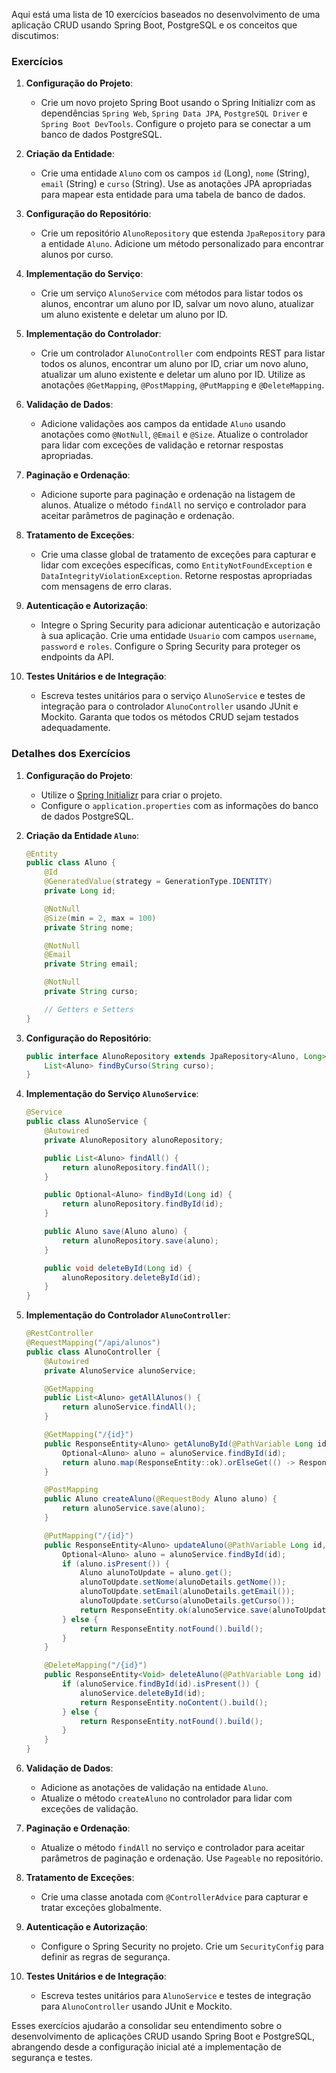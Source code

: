 Aqui está uma lista de 10 exercícios baseados no desenvolvimento de uma aplicação CRUD usando Spring Boot,
PostgreSQL e os conceitos que discutimos:

### Exercícios

1. **Configuração do Projeto**:
    - Crie um novo projeto Spring Boot usando o Spring Initializr com as
      dependências `Spring Web`, `Spring Data JPA`, `PostgreSQL Driver` e `Spring Boot DevTools`. Configure o projeto
      para se conectar a um banco de dados PostgreSQL.

2. **Criação da Entidade**:
    - Crie uma entidade `Aluno` com os campos `id` (Long), `nome` (String), `email` (String) e `curso` (String). Use as
      anotações JPA apropriadas para mapear esta entidade para uma tabela de banco de dados.

3. **Configuração do Repositório**:
    - Crie um repositório `AlunoRepository` que estenda `JpaRepository` para a entidade `Aluno`. Adicione um método
      personalizado para encontrar alunos por curso.

4. **Implementação do Serviço**:
    - Crie um serviço `AlunoService` com métodos para listar todos os alunos, encontrar um aluno por ID, salvar um novo
      aluno, atualizar um aluno existente e deletar um aluno por ID.

5. **Implementação do Controlador**:
    - Crie um controlador `AlunoController` com endpoints REST para listar todos os alunos, encontrar um aluno por ID,
      criar um novo aluno, atualizar um aluno existente e deletar um aluno por ID. Utilize as
      anotações `@GetMapping`, `@PostMapping`, `@PutMapping` e `@DeleteMapping`.

6. **Validação de Dados**:
    - Adicione validações aos campos da entidade `Aluno` usando anotações como `@NotNull`, `@Email` e `@Size`. Atualize
      o controlador para lidar com exceções de validação e retornar respostas apropriadas.

7. **Paginação e Ordenação**:
    - Adicione suporte para paginação e ordenação na listagem de alunos. Atualize o método `findAll` no serviço e
      controlador para aceitar parâmetros de paginação e ordenação.

8. **Tratamento de Exceções**:
    - Crie uma classe global de tratamento de exceções para capturar e lidar com exceções específicas,
      como `EntityNotFoundException` e `DataIntegrityViolationException`. Retorne respostas apropriadas com mensagens de
      erro claras.

9. **Autenticação e Autorização**:
    - Integre o Spring Security para adicionar autenticação e autorização à sua aplicação. Crie uma entidade `Usuario`
      com campos `username`, `password` e `roles`. Configure o Spring Security para proteger os endpoints da API.

10. **Testes Unitários e de Integração**:
    - Escreva testes unitários para o serviço `AlunoService` e testes de integração para o controlador `AlunoController`
      usando JUnit e Mockito. Garanta que todos os métodos CRUD sejam testados adequadamente.

### Detalhes dos Exercícios

1. **Configuração do Projeto**:
    - Utilize o [Spring Initializr](https://start.spring.io/) para criar o projeto.
    - Configure o `application.properties` com as informações do banco de dados PostgreSQL.

2. **Criação da Entidade `Aluno`**:
   ```java
   @Entity
   public class Aluno {
       @Id
       @GeneratedValue(strategy = GenerationType.IDENTITY)
       private Long id;

       @NotNull
       @Size(min = 2, max = 100)
       private String nome;

       @NotNull
       @Email
       private String email;

       @NotNull
       private String curso;

       // Getters e Setters
   }
   ```

3. **Configuração do Repositório**:
   ```java
   public interface AlunoRepository extends JpaRepository<Aluno, Long> {
       List<Aluno> findByCurso(String curso);
   }
   ```

4. **Implementação do Serviço `AlunoService`**:
   ```java
   @Service
   public class AlunoService {
       @Autowired
       private AlunoRepository alunoRepository;

       public List<Aluno> findAll() {
           return alunoRepository.findAll();
       }

       public Optional<Aluno> findById(Long id) {
           return alunoRepository.findById(id);
       }

       public Aluno save(Aluno aluno) {
           return alunoRepository.save(aluno);
       }

       public void deleteById(Long id) {
           alunoRepository.deleteById(id);
       }
   }
   ```

5. **Implementação do Controlador `AlunoController`**:
   ```java
   @RestController
   @RequestMapping("/api/alunos")
   public class AlunoController {
       @Autowired
       private AlunoService alunoService;

       @GetMapping
       public List<Aluno> getAllAlunos() {
           return alunoService.findAll();
       }

       @GetMapping("/{id}")
       public ResponseEntity<Aluno> getAlunoById(@PathVariable Long id) {
           Optional<Aluno> aluno = alunoService.findById(id);
           return aluno.map(ResponseEntity::ok).orElseGet(() -> ResponseEntity.notFound().build());
       }

       @PostMapping
       public Aluno createAluno(@RequestBody Aluno aluno) {
           return alunoService.save(aluno);
       }

       @PutMapping("/{id}")
       public ResponseEntity<Aluno> updateAluno(@PathVariable Long id, @RequestBody Aluno alunoDetails) {
           Optional<Aluno> aluno = alunoService.findById(id);
           if (aluno.isPresent()) {
               Aluno alunoToUpdate = aluno.get();
               alunoToUpdate.setNome(alunoDetails.getNome());
               alunoToUpdate.setEmail(alunoDetails.getEmail());
               alunoToUpdate.setCurso(alunoDetails.getCurso());
               return ResponseEntity.ok(alunoService.save(alunoToUpdate));
           } else {
               return ResponseEntity.notFound().build();
           }
       }

       @DeleteMapping("/{id}")
       public ResponseEntity<Void> deleteAluno(@PathVariable Long id) {
           if (alunoService.findById(id).isPresent()) {
               alunoService.deleteById(id);
               return ResponseEntity.noContent().build();
           } else {
               return ResponseEntity.notFound().build();
           }
       }
   }
   ```

6. **Validação de Dados**:
    - Adicione as anotações de validação na entidade `Aluno`.
    - Atualize o método `createAluno` no controlador para lidar com exceções de validação.

7. **Paginação e Ordenação**:
    - Atualize o método `findAll` no serviço e controlador para aceitar parâmetros de paginação e ordenação.
      Use `Pageable` no repositório.

8. **Tratamento de Exceções**:
    - Crie uma classe anotada com `@ControllerAdvice` para capturar e tratar exceções globalmente.

9. **Autenticação e Autorização**:
    - Configure o Spring Security no projeto. Crie um `SecurityConfig` para definir as regras de segurança.

10. **Testes Unitários e de Integração**:
    - Escreva testes unitários para `AlunoService` e testes de integração para `AlunoController` usando JUnit e Mockito.

Esses exercícios ajudarão a consolidar seu entendimento sobre o desenvolvimento de aplicações CRUD usando Spring Boot e
PostgreSQL, abrangendo desde a configuração inicial até a implementação de segurança e testes.
